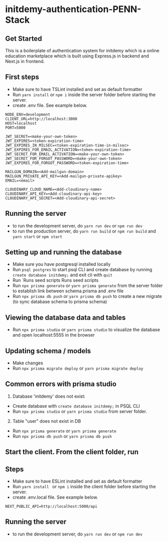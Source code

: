 # initdemy-authentication-PENN-Stack

## Get Started

This is a boilerplate of authentication system for initdemy which is a online education marketplace which is built using Express.js in backend and Next.js in frontend.

## First steps

- Make sure to have TSLint installed and set as default formatter
- Run `yarn install` or `npm i` inside the server folder before starting the server.
- create .env file. See example below.

```
NODE_ENV=development
CLIENT_URL=http://localhost:3000
HOST=localhost
PORT=5000

JWT_SECRET=<make-your-own-token>
JWT_EXPIRES=<token-expiration-time>
JWT_EXPIRES_IN_MILSEC=<token-expiration-time-in-milsec>
JWT_EXPIRES_FOR_EMAIL_ACTIVATION=<token-expiration-time>
JWT_SECRET_FOR_EMAIL_ACTIVATION=<make-your-own-token>
JWT_SECRET_FOR_FORGOT_PASSWORD=<make-your-own-token>
JWT_EXPIRES_FOR_FORGOT_PASSWORD=<token-expiration-time>

MAILGUN_DOMAIN=<Add-mailgun-domain>
MAILGUN_PRIVATE_API_KEY=<Add-mailgun-private-apikey>
EMAIL=<email>

CLOUDINARY_CLOUD_NAME=<Add-cloudinary-name>
CLOUDINARY_API_KEY=<Add-cloudinary-api-key>
CLOUDINARY_API_SECRET=<Add-cloudinary-api-secret>

```

## Running the server

- to run the development server, do `yarn run dev` or `npm run dev`
- to run the production server, do `yarn run build` or `npm run build` and `yarn start` or `npm start`

## Setting up and running the database

- Make sure you have postgresql installed locally
- Run `psql postgres` to start psql CLI and create database by running `create database initdemy;` and exit cli with `quit`
- Run `Runs seed scripts
  Runs seed scripts
- Run `npx prisma generate` or `yarn prisma generate` from the server folder to establish link between schema.prisma and .env file
- Run `npx prisma db push` or `yarn prisma db push` to create a new migrate (to sync database schema to prisma schema)

## Viewing the database data and tables

- Run `npx prisma studio` or `yarn prisma studio` to visualize the database and open localhost:5555 in the browser

## Updating schema / models

- Make changes
- Run `npx prisma migrate deploy` or `yarn prisma migrate deploy`

## Common errors with prisma studio

1. Database 'initdemy' does not exist:

- Create database with `create database initdemy;` in PSQL CLI
- Run `npx prisma studio` or `yarn prisma studio` from server folder.

2. Table "user" does not exist in DB

- Run `npx prisma generate` or `yarn prisma generate`
- Run `npx prisma db push` or `yarn prisma db push`

## Start the client. From the client folder, run

## Steps

- Make sure to have ESLint installed and set as default formatter
- Run `yarn install ` or `npm i` inside the client folder before starting the server.
- create .env.local file. See example below.

```
NEXT_PUBLIC_API=http://localhost:5000/api

```

## Running the server

- to run the development server, do `yarn run dev` or `npm run dev`
